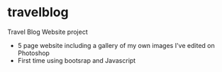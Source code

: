 # travelblog
Travel Blog Website project 
- 5 page website including a gallery of my own images I've edited on Photoshop
- First time using bootsrap and Javascript
